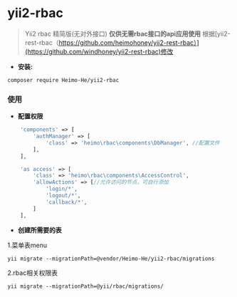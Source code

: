 # yii2-rbac

> Yii2 rbac 精简版(无对外接口) **仅供无需rbac接口的api应用使用**
> 根据[yii2-rest-rbac（https://github.com/heimohoney/yii2-rest-rbac）](https://github.com/windhoney/yii2-rest-rbac)修改
> 

* **安装:**

```
composer require Heimo-He/yii2-rbac
```

### **使用**

* **配置权限**
```php
    'components' => [
        'authManager' => [
            'class' => 'heimo\rbac\components\DbManager', //配置文件
        ],
    ],

    'as access' => [
        'class' => 'heimo\rbac\components\AccessControl',
        'allowActions' => [//允许访问的节点，可自行添加
            'login/*',
            'logout/*',
            'callback/*',
        ]
    ],
```


* **创建所需要的表**

1.菜单表menu

```
yii migrate --migrationPath=@vendor/Heimo-He/yii2-rbac/migrations
```

2.rbac相关权限表
```
yii migrate --migrationPath=@yii/rbac/migrations/
```
